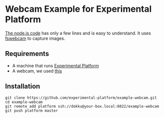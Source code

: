 # Webcam Example for Experimental Platform

[The node.js code](https://github.com/experimental-platform/example-webcam/blob/master/index.js) has only a few lines and is easy to understand. It uses [fswebcam](http://manpages.ubuntu.com/manpages/lucid/man1/fswebcam.1.html) to capture images.

## Requirements

* A machine that runs [Experimental Platform](https://github.com/experimental-platform/platform-configure-script)
* A webcam, we used [this](http://www.amazon.com/Logitech-Webcam-Widescreen-Calling-Recording/dp/B004FHO5Y6/)

## Installation

    git clone https://github.com/experimental-platform/example-webcam.git
    cd example-webcam
    git remote add platform ssh://dokku@your-box.local:8022/example-webcam
    git push platform master

